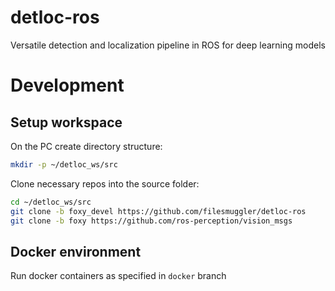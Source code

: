 # detloc-ros
Versatile detection and localization pipeline in ROS for deep learning models


# Development

## Setup workspace
On the PC create directory structure:
```sh
mkdir -p ~/detloc_ws/src
```
Clone necessary repos into the source folder:
```sh
cd ~/detloc_ws/src
git clone -b foxy_devel https://github.com/filesmuggler/detloc-ros
git clone -b foxy https://github.com/ros-perception/vision_msgs
```

## Docker environment
Run docker containers as specified in `docker` branch